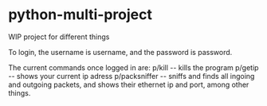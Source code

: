 # python-multi-project
WIP project for different things

To login, the username is username, and the password is password.

The current commands once logged in are: 
                                        p/kill -- kills the program
                                        p/getip -- shows your current ip adress
                                        p/packsniffer -- sniffs and finds all ingoing and outgoing packets, and shows their                                                           ethernet ip and port, among other things.
